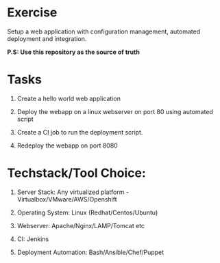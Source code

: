 # Exercise 

Setup a web application with configuration management, automated deployment and integration.

**P.S: Use this repository as the source of truth**

# Tasks

1. Create a hello world web application

2. Deploy the webapp on a linux webserver on port 80 using automated script

3. Create a CI job to run the deployment script.

4. Redeploy the webapp on port 8080

# Techstack/Tool Choice:

1. Server Stack: Any virtualized platform -  Virtualbox/VMware/AWS/Openshift

2. Operating System: Linux (Redhat/Centos/Ubuntu)

3. Webserver: Apache/Nginx/LAMP/Tomcat etc

4. CI: Jenkins

5. Deployment Automation: Bash/Ansible/Chef/Puppet 



